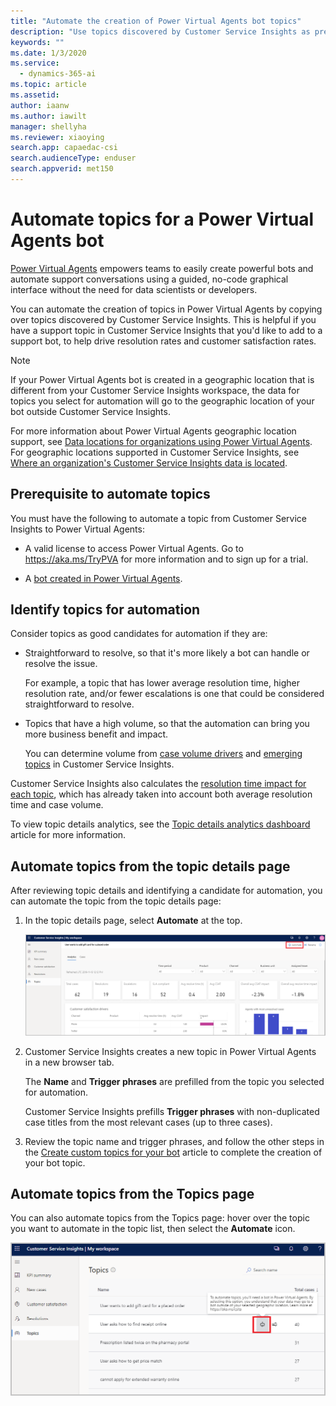 ```yaml
---
title: "Automate the creation of Power Virtual Agents bot topics"
description: "Use topics discovered by Customer Service Insights as pre-filled bot topics in Power Virtual Agents."
keywords: ""
ms.date: 1/3/2020
ms.service:
  - dynamics-365-ai
ms.topic: article
ms.assetid: 
author: iaanw
ms.author: iawilt
manager: shellyha
ms.reviewer: xiaoying
search.app: capaedac-csi
search.audienceType: enduser
search.appverid: met150
---
```


# Automate topics for a Power Virtual Agents bot

[Power Virtual Agents](/power-virtual-agents/index) empowers teams to easily create powerful bots and automate support conversations using a guided, no-code graphical interface without the need for data scientists or developers. 

You can automate the creation of topics in Power Virtual Agents by copying over topics discovered by Customer Service Insights. This is helpful if you have a support topic in Customer Service Insights that you'd like to add to a support bot, to help drive resolution rates and customer satisfaction rates.

>[!NOTE]
>If your Power Virtual Agents bot is created in a geographic location that is different from your Customer Service Insights workspace, the data for topics you select for automation will go to the geographic location of your bot outside Customer Service Insights. 
>
>For more information about Power Virtual Agents geographic location support, see [Data locations for organizations using Power Virtual Agents](/power-virtual-agents/data-location). For geographic locations supported in Customer Service Insights, see [Where an organization's Customer Service Insights data is located](data-location.md).

## Prerequisite to automate topics

You must have the following to automate a topic from Customer Service Insights to Power Virtual Agents:

- A valid license to access Power Virtual Agents. Go to https://aka.ms/TryPVA for more information and to sign up for a trial. 

- A [bot created in Power Virtual Agents](/power-virtual-agents/authoring-first-bot).

## Identify topics for automation 

Consider topics as good candidates for automation if they are:

* Straightforward to resolve, so that it's more likely a bot can handle or resolve the issue. 
    
    For example, a topic that has lower average resolution time, higher resolution rate, and/or fewer escalations is one that could be considered straightforward to resolve.

* Topics that have a high volume, so that the automation can bring you more business benefit and impact. 

    You can determine volume from [case volume drivers](dashboard-kpi-summary.md#case-volume-drivers-chart) and [emerging topics](dashboard-kpi-summary.md#emerging-topics-chart) in Customer Service Insights.

Customer Service Insights also calculates the [resolution time impact for each topic](dashboard-case-resolutions.md#resolution-time-drivers-chart), which has already taken into account both average resolution time and case volume. 

To view topic details analytics, see the [Topic details analytics dashboard](dashboard-topic-details.md) article for more information. 

## Automate topics from the topic details page
After reviewing topic details and identifying a candidate for automation, you can automate the topic from the topic details page:

1. In the topic details page, select **Automate** at the top. 

    ![Automate topics from topic details page](media/automate-topic-details.png)

2. Customer Service Insights creates a new topic in Power Virtual Agents in a new browser tab. 

    The **Name** and **Trigger phrases** are prefilled from the topic you selected for automation. 
    
    Customer Service Insights prefills **Trigger phrases** with non-duplicated case titles from the most relevant cases (up to three cases). 

3. Review the topic name and trigger phrases, and follow the other steps in the [Create custom topics for your bot](/power-virtual-agents/getting-started-create-topics) article to complete the creation of your bot topic. 

## Automate topics from the Topics page
You can also automate topics from  the Topics page: hover over the topic you want to automate in the topic list, then select the **Automate** icon. 

![Automate topics from Topics page](media/automate-topic-list.png)
